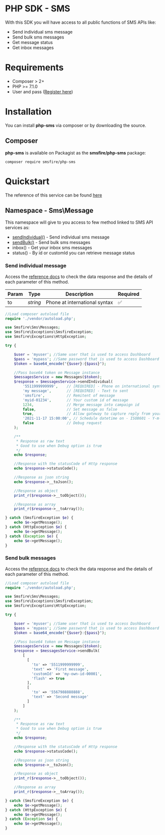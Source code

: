 # PHP SDK - SMS
With this SDK you will have access to all public functions of SMS APIs like:
* Send individual sms message
* Send bulk sms messages
* Get message status
* Get inbox messages


# Requirements
* Composer > 2+
* PHP >= 7.1.0
* User and pass ([Register here](https://smsfire.com.br))

# Installation
You can install **php-sms** via composer or by downloading the source.

## Composer
**php-sms** is available on Packagist as the **smsfire/php-sms** package:
```
composer require smsfire/php-sms
```

# Quickstart
The reference of this service can be found [here](https://docs.smsfire.com.br/apis-sms)

## Namespace - Sms\\Message
This namespace will give to you access to few method linked to SMS API services as:
- [sendIndividual()](#send-individual-message) - Send individual sms message
- [sendBulk()](#send-bulk-messages) - Send bulk sms messages
- inbox() - Get your inbox sms messages
- status() - By id or customId you can retrieve message status

### Send individual message
Access the [reference docs](https://docs.smsfire.com.br/apis-sms/enviar-mensagem#http-simplificado) to check the data response and the details of each parameter of this method.

| Param       | Type        | Description                   | Required           |
| ----------- | ----------- | ----------------------------- | ------------------ |
| to          | *string*    | Phone at international syntax | :white_check_mark: |

```php
//Load composer autoload file
require './vendor/autoload.php';

use Smsfire\Sms\Messages;
use Smsfire\Exceptions\SmsfireException;
use Smsfire\Exceptions\HttpException;

try {

    $user = 'myuser'; //Same user that is used to access Dashboard
    $pass = 'mypass'; //Same password that is used to access Dashboard
    $token = base64_encode("{$user}:{$pass}");   

    //Pass base64 token on Message instance
    $messagesService = new Messages($token);
    $response = $messagesService->sendIndividual(
        '5511999999999',    // [REQUIRED] - Phone on international syntax
        'my message',       // [REQUIRED] - Text to sent
        'smsfire',          // Remitent of message
        'myid-01234',       // Your custom id of message
        1234,               // Merge message into campaign id
        false,              // Set message as false
        true,               // Allow gateway to capture reply from your messages
        '2021-11-17 15:00:00', // Schedule datetime on - ISO8601 - Y-m-d H:i:s
        false               // Debug request
    );

    /**
     * Response as raw text
     * Good to use when Debug option is true
     */
    echo $response;

    //Response with the statusCode of Http response
    echo $response->statusCode();

    //Response as json string
    echo $response->__toJson();

    //Response as object
    print_r($response->__toObject());

    //Response as array
    print_r($response->__toArray());

} catch (SmsfireException $e) {  
    echo $e->getMessage();
} catch (HttpException $e) {
    echo $e->getMessage();
} catch (Exception $e) {
    echo $e->getMessage();
}
```

### Send bulk messages
Access the [reference docs](https://docs.smsfire.com.br/apis-sms/enviar-mensagem#rest-json) to check the data response and the details of each parameter of this method.

```php
//Load composer autoload file
require './vendor/autoload.php';

use Smsfire\Sms\Messages;
use Smsfire\Exceptions\SmsfireException;
use Smsfire\Exceptions\HttpException;

try {

    $user = 'myuser'; //Same user that is used to access Dashboard
    $pass = 'mypass'; //Same password that is used to access Dashboard
    $token = base64_encode("{$user}:{$pass}");   

    //Pass base64 token on Message instance
    $messagesService = new Messages($token);
    $response = $messagesService->sendBulk(
        [
          [
            'to' => '5511999999999',
            'text' => 'First message',
            'customId' => 'my-own-id-00001',
            'flash' => true
          ],
          [
            'to' => '5567988888888',
            'text' => 'Second message'
          ]
        ]
    );

    /**
     * Response as raw text
     * Good to use when Debug option is true
     */
    echo $response;

    //Response with the statusCode of Http response
    echo $response->statusCode();

    //Response as json string
    echo $response->__toJson();

    //Response as object
    print_r($response->__toObject());

    //Response as array
    print_r($response->__toArray());

} catch (SmsfireException $e) {  
    echo $e->getMessage();
} catch (HttpException $e) {
    echo $e->getMessage();
} catch (Exception $e) {
    echo $e->getMessage();
}

